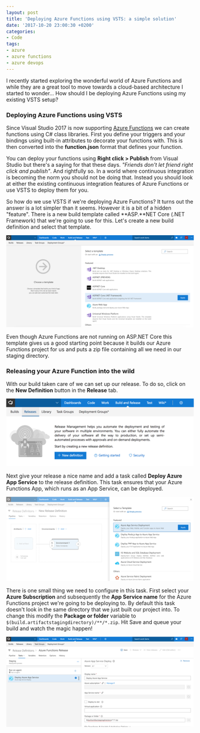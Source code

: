 ```yaml
---
layout: post
title: 'Deploying Azure Functions using VSTS: a simple solution'
date: '2017-10-20 23:00:30 +0200'
categories:
- Code
tags:
- azure
- azure functions
- azure devops
---
```


I recently started exploring the wonderful world of Azure Functions and while they are a great tool to move towards a cloud-based architecture I started to wonder... How should I be deploying Azure Functions using my existing VSTS setup? 

### Deploying Azure Functions using VSTS

Since Visual Studio 2017 is now supporting [Azure Functions](https://azure.microsoft.com/en-us/services/functions/) we can create functions using C# class libraries. First you define your triggers and your bindings using built-in attributes to decorate your functions with. This is then converted into the **function.json** format that defines your function.

You can deploy your functions using **Right click > Publish** from Visual Studio but there's a saying for that these days. *"Friends don't let friend right click and publish"*. And rightfully so. In a world where continuous integration is becoming the norm you should not be doing that. Instead you should look at either the existing continuous integration features of Azure Functions or use VSTS to deploy them for you.

So how do we use VSTS if we're deploying Azure Functions? It turns out the answer is a lot simpler than it seems. However it is a bit of a hidden "feature". There is a new build template called **ASP.**NET Core (.NET Framework) that we're going to use for this. Let's create a new build definition and select that template.

[![Deploying Azure Functions using VSTS](/images/posts/Screen-Shot-2017-10-20-at-22.14.11.png)](/images/posts/Screen-Shot-2017-10-20-at-22.14.11.png)

Even though Azure Functions are not running on ASP.NET Core this template gives us a good starting point because it builds our Azure Functions project for us and puts a zip file containing all we need in our staging directory.

### Releasing your Azure Function into the wild

With our build taken care of we can set up our release. To do so, click on the **New Definition** button in the **Release** tab.

[![Deploying Azure Functions using VSTS](/images/posts/Screen-Shot-2017-10-20-at-22.24.07.png)](/images/posts/Screen-Shot-2017-10-20-at-22.24.07.png)

Next give your release a nice name and add a task called **Deploy Azure App Service** to the release definition. This task ensures that your Azure Functions App, which runs as an App Service, can be deployed.

[![Deploying Azure Functions using VSTS](/images/posts/Screen-Shot-2017-10-20-at-22.24.19.png)](/images/posts/Screen-Shot-2017-10-20-at-22.24.19.png)

There is one small thing we need to configure in this task. First select your **Azure Subscription** and subsequently the **App Service name** for the Azure Functions project we're going to be deploying to. By default this task doesn't look in the same directory that we just built our project into. To change this modify the **Package or folder** variable to `$(build.artifactstagingdirectory)/**/*.zip`. Hit Save and queue your build and watch the magic happen!

[![](/images/posts/Screen-Shot-2017-10-20-at-22.25.26.png)](/images/posts/Screen-Shot-2017-10-20-at-22.25.26.png)
